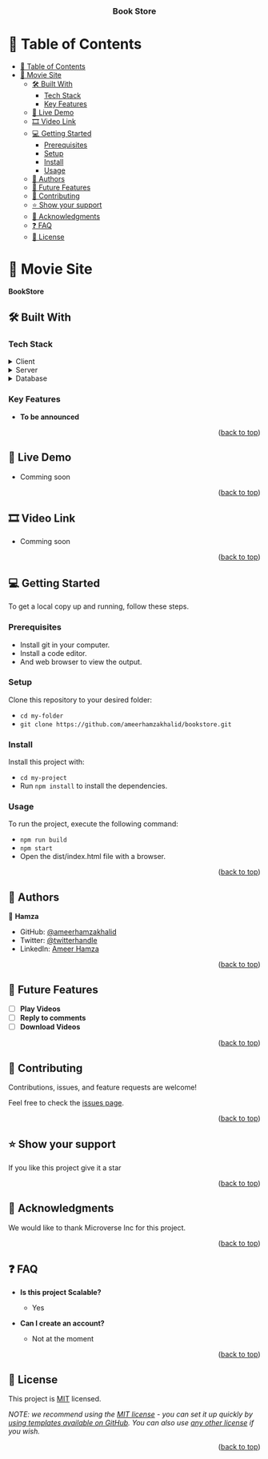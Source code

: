 <a name="readme-top"></a>

<!--
HOW TO USE:
This is an example of how you may give instructions on setting up your project locally.
Modify this file to match your project and remove sections that don't apply.
REQUIRED SECTIONS:
- Table of Contents
- About the Project
  - Built With
  - Live Demo
- Getting Started
- Authors
- Future Features
- Contributing
- Show your support
- Acknowledgements
- License
After you're finished please remove all the comments and instructions!
-->

<div align="center">



  <h3><b>Book Store</b></h3>

</div>

<!-- TABLE OF CONTENTS -->

# 📗 Table of Contents

- [📗 Table of Contents](#-table-of-contents)
- [📖 Movie Site ](#-movie-site-)
  - [🛠 Built With ](#-built-with-)
    - [Tech Stack ](#tech-stack-)
    - [Key Features ](#key-features-)
  - [🚀 Live Demo ](#-live-demo-)
  - [🎞 Video Link ](#-video-link-)
  - [💻 Getting Started ](#-getting-started-)
    - [Prerequisites](#prerequisites)
    - [Setup](#setup)
    - [Install](#install)
    - [Usage](#usage)
  - [👥 Authors ](#-authors-)
  - [🔭 Future Features ](#-future-features-)
  - [🤝 Contributing ](#-contributing-)
  - [⭐️ Show your support ](#️-show-your-support-)
  - [🙏 Acknowledgments ](#-acknowledgments-)
  - [❓ FAQ ](#-faq-)
  - [📝 License ](#-license-)

<!-- PROJECT DESCRIPTION -->

# 📖 Movie Site <a name="about-project"></a>

**BookStore** 

## 🛠 Built With <a name="built-with"></a>

### Tech Stack <a name="tech-stack"></a>

<details>
  <summary>Client</summary>
  <ul>
    <li><a href="https://html.com/">HTML</a></li>
    <li><a href="https://www.free-css.com/">CSS</a></li>
    <li><a href="https://www.javascript.com/">JAVASCRIPT</a></li>
    <li><a href="https://webpack.js.org/">WEBPACK</a></li>
    <li><a href="https://jestjs.io/">JEST</a></li>
    <li><a href="https://reactjs.org/">REACT</a></li>
  </ul>
</details>

<details>
  <summary>Server</summary>
  <ul>
    <li><a href="">Comming soon</a></li>
  </ul>
</details>

<details>
<summary>Database</summary>
  <ul>
    <li><a href="">Comming soon</a></li>
  </ul>
</details>

<!-- Features -->

### Key Features <a name="key-features"></a>

- **To be announced**

<p align="right">(<a href="#readme-top">back to top</a>)</p>

<!-- LIVE DEMO -->

## 🚀 Live Demo <a name="live-demo"></a>

- Comming soon

<p align="right">(<a href="#readme-top">back to top</a>)</p>

<!-- Video Link -->

## 🎞 Video Link <a name="video-link"></a>

- Comming soon

<p align="right">(<a href="#readme-top">back to top</a>)</p>

<!-- GETTING STARTED -->

## 💻 Getting Started <a name="getting-started"></a>

To get a local copy up and running, follow these steps.

### Prerequisites

- Install git in your computer.
- Install a code editor.
- And web browser to view the output.

### Setup

Clone this repository to your desired folder:

- `cd my-folder`
- `git clone https://github.com/ameerhamzakhalid/bookstore.git`

### Install

Install this project with:

- `cd my-project`
- Run `npm install` to install the dependencies.

### Usage

To run the project, execute the following command:

- `npm run build`
- `npm start`
- Open the dist/index.html file with a browser.

<p align="right">(<a href="#readme-top">back to top</a>)</p>

<!-- AUTHORS -->

## 👥 Authors <a name="authors"></a>

👤 **Hamza**

- GitHub: [@ameerhamzakhalid](https://github.com/ameerhamzakhalid)
- Twitter: [@twitterhandle](https://twitter.com/ameeerhamza1997)
- LinkedIn: [Ameer Hamza](https://www.linkedin.com/in/choudhary-hamza-37b17a141/)



<p align="right">(<a href="#readme-top">back to top</a>)</p>

<!-- FUTURE FEATURES -->

## 🔭 Future Features <a name="future-features"></a>

- [ ] **Play Videos**
- [ ] **Reply to comments**
- [ ] **Download Videos**

<p align="right">(<a href="#readme-top">back to top</a>)</p>

<!-- CONTRIBUTING -->

## 🤝 Contributing <a name="contributing"></a>

Contributions, issues, and feature requests are welcome!

Feel free to check the [issues page](../../issues/).

<p align="right">(<a href="#readme-top">back to top</a>)</p>

<!-- SUPPORT -->

## ⭐️ Show your support <a name="support"></a>

If you like this project give it a star

<p align="right">(<a href="#readme-top">back to top</a>)</p>

<!-- ACKNOWLEDGEMENTS -->

## 🙏 Acknowledgments <a name="acknowledgements"></a>

We would like to thank Microverse Inc for this project.

<p align="right">(<a href="#readme-top">back to top</a>)</p>

<!-- FAQ (optional) -->

## ❓ FAQ <a name="faq"></a>

- **Is this project Scalable?**

  - Yes

- **Can I create an account?**

  - Not at the moment

<p align="right">(<a href="#readme-top">back to top</a>)</p>

<!-- LICENSE -->

## 📝 License <a name="license"></a>

This project is [MIT](./LICENSE) licensed.

_NOTE: we recommend using the [MIT license](https://choosealicense.com/licenses/mit/) - you can set it up quickly by [using templates available on GitHub](https://docs.github.com/en/communities/setting-up-your-project-for-healthy-contributions/adding-a-license-to-a-repository). You can also use [any other license](https://choosealicense.com/licenses/) if you wish._

<p align="right">(<a href="#readme-top">back to top</a>)</p>